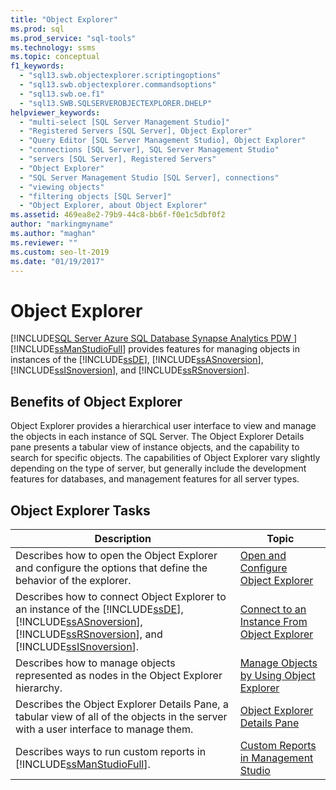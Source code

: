 ```yaml
---
title: "Object Explorer"
ms.prod: sql
ms.prod_service: "sql-tools"
ms.technology: ssms
ms.topic: conceptual
f1_keywords: 
  - "sql13.swb.objectexplorer.scriptingoptions"
  - "sql13.swb.objectexplorer.commandsoptions"
  - "sql13.swb.oe.f1"
  - "sql13.SWB.SQLSERVEROBJECTEXPLORER.DHELP"
helpviewer_keywords: 
  - "multi-select [SQL Server Management Studio]"
  - "Registered Servers [SQL Server], Object Explorer"
  - "Query Editor [SQL Server Management Studio], Object Explorer"
  - "connections [SQL Server], SQL Server Management Studio"
  - "servers [SQL Server], Registered Servers"
  - "Object Explorer"
  - "SQL Server Management Studio [SQL Server], connections"
  - "viewing objects"
  - "filtering objects [SQL Server]"
  - "Object Explorer, about Object Explorer"
ms.assetid: 469ea8e2-79b9-44c8-bb6f-f0e1c5dbf0f2
author: "markingmyname"
ms.author: "maghan"
ms.reviewer: ""
ms.custom: seo-lt-2019
ms.date: "01/19/2017"
---
```


# Object Explorer

[!INCLUDE[SQL Server Azure SQL Database Synapse Analytics PDW ](../../includes/applies-to-version/sql-asdb-asdbmi-asa-pdw.md)]
[!INCLUDE[ssManStudioFull](../../includes/ssmanstudiofull-md.md)] provides features for managing objects in instances of the [!INCLUDE[ssDE](../../includes/ssde_md.md)], [!INCLUDE[ssASnoversion](../../includes/ssasnoversion_md.md)], [!INCLUDE[ssISnoversion](../../includes/ssisnoversion-md.md)], and [!INCLUDE[ssRSnoversion](../../includes/ssrsnoversion-md.md)].  
  
## Benefits of Object Explorer  
Object Explorer provides a hierarchical user interface to view and manage the objects in each instance of SQL Server. The Object Explorer Details pane presents a tabular view of instance objects, and the capability to search for specific objects. The capabilities of Object Explorer vary slightly depending on the type of server, but generally include the development features for databases, and management features for all server types.  
  
## Object Explorer Tasks  
  
|Description|Topic|  
|---------------|---------|  
|Describes how to open the Object Explorer and configure the options that define the behavior of the explorer.|[Open and Configure Object Explorer](../../ssms/object/open-and-configure-object-explorer.md)|  
|Describes how to connect Object Explorer to an instance of the [!INCLUDE[ssDE](../../includes/ssde_md.md)], [!INCLUDE[ssASnoversion](../../includes/ssasnoversion_md.md)], [!INCLUDE[ssRSnoversion](../../includes/ssrsnoversion-md.md)], and [!INCLUDE[ssISnoversion](../../includes/ssisnoversion-md.md)].|[Connect to an Instance From Object Explorer](../../ssms/object/connect-to-an-instance-from-object-explorer.md)|  
|Describes how to manage objects represented as nodes in the Object Explorer hierarchy.|[Manage Objects by Using Object Explorer](../../ssms/object/manage-objects-by-using-object-explorer.md)|  
|Describes the Object Explorer Details Pane, a tabular view of all of the objects in the server with a user interface to manage them.|[Object Explorer Details Pane](../../ssms/object/object-explorer-details-pane.md)|  
|Describes ways to run custom reports in [!INCLUDE[ssManStudioFull](../../includes/ssmanstudiofull-md.md)].|[Custom Reports in Management Studio](../../ssms/object/custom-reports-in-management-studio.md)|